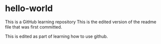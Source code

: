 # hello-world
This is a GitHub learning repository
This is the edited version of the readme file that was first committed.

This is edited as part of learning how to use github.

